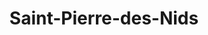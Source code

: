 ---
title: Saint-Pierre-des-Nids
url: /saint-pierre-des-nids/
latitude: 48.398
longitude: -0.099
---